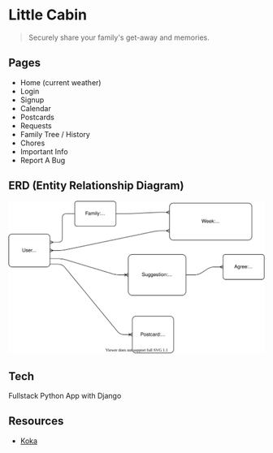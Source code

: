 # Little Cabin

> Securely share your family's get-away and memories.

## Pages

- Home (current weather)
- Login
- Signup
- Calendar
- Postcards
- Requests
- Family Tree / History
- Chores
- Important Info
- Report A Bug

## ERD (Entity Relationship Diagram)

![ERD of Project Models](erd.svg)

## Tech

Fullstack Python App with Django

## Resources

- [Koka](https://angrystudio.com/themes/koka-free-bootstrap-5-website-template/)

